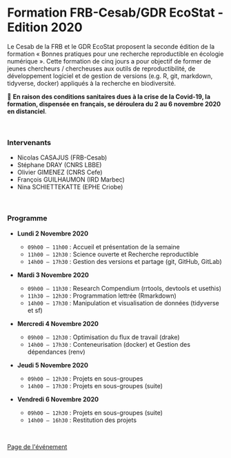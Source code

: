 # Formation FRB-Cesab/GDR EcoStat - Edition 2020

Le Cesab de la FRB et le GDR EcoStat proposent la seconde édition de la formation « Bonnes pratiques pour une recherche reproductible en écologie numérique ». Cette formation de cinq jours a pour objectif de former de jeunes chercheurs / chercheuses aux outils de reproductibilité, de développement logiciel et de gestion de versions (e.g. R, git, markdown, tidyverse, docker) appliqués à la recherche en biodiversité.

:construction_worker: **En raison des conditions sanitaires dues à la crise de la Covid-19, la formation, dispensée en français, se déroulera du 2 au 6 novembre 2020 en distanciel**.



<br />



### Intervenants

- Nicolas CASAJUS (FRB-Cesab)
- Stéphane DRAY (CNRS LBBE)
- Olivier GIMENEZ (CNRS Cefe)
- François GUILHAUMON (IRD Marbec)
- Nina SCHIETTEKATTE (EPHE Criobe)



<br />



### Programme

- **Lundi 2 Novembre 2020**
  - `09h00 – 11h00` : Accueil et présentation de la semaine
  - `11h00 – 12h30` : Science ouverte et Recherche reproductible
  - `14h00 – 17h30` : Gestion des versions et partage (git, GitHub, GitLab)

- **Mardi 3 Novembre 2020**
  - `09h00 – 11h30` : Research Compendium (rrtools, devtools et usethis)
  - `11h30 – 12h30` : Programmation lettrée (Rmarkdown)
  - `14h00 – 17h30` : Manipulation et visualisation de données (tidyverse et sf)

- **Mercredi 4 Novembre 2020**
  - `09h00 – 12h30` : Optimisation du flux de travail (drake)
  - `14h00 – 17h30` : Conteneurisation (docker) et Gestion des dépendances (renv)

- **Jeudi 5 Novembre 2020**
  - `09h00 – 12h30` : Projets en sous-groupes
  - `14h00 – 17h30` : Projets en sous-groupes (suite)

- **Vendredi 6 Novembre 2020**
  - `09h00 – 12h30` : Projets en sous-groupes (suite)
  - `14h00 – 16h30` : Restitution des projets



<br />



[Page de l'événement](https://www.fondationbiodiversite.fr/evenement/frb-cesab-formation-reproductibilite-2020/)
